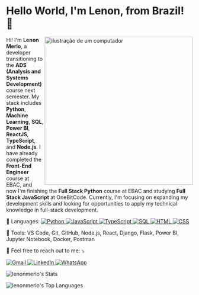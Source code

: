 # Hello World, I'm Lenon, from Brazil! 👋

<img src="https://raw.githubusercontent.com/MicaelliMedeiros/micaellimedeiros/master/image/computer-illustration.png" alt="ilustração de um computador" min-width="400px" max-width="400px" width="400px" align="right">

<p align="left"> Hi! I'm <strong>Lenon Merlo</strong>, a developer transitioning to the <strong>ADS (Analysis and Systems Development)</strong> course next semester. My stack includes <strong>Python</strong>, <strong>Machine Learning</strong>, <strong>SQL</strong>, <strong>Power BI</strong>, <strong>ReactJS</strong>, <strong>TypeScript</strong>, and <strong>Node.js</strong>. I have already completed the <strong>Front-End Engineer</strong> course at EBAC, and now I'm finishing the <strong>Full Stack Python</strong> course at EBAC and studying <strong>Full Stack JavaScript</strong> at OneBitCode. Currently, I'm focusing on expanding my development skills and looking for opportunities to apply my technical knowledge in full-stack development. </p>

<p align="left">
  🦄 Languages: 
  <a href="https://www.python.org/" title="Python">
    <img src="https://img.shields.io/badge/-Python-3776AB?style=flat-square&logo=python&logoColor=white" alt="Python"/>
  </a>
  <a href="https://www.javascript.com/" title="JavaScript">
    <img src="https://img.shields.io/badge/-JavaScript-F7DF1E?style=flat-square&logo=javascript&logoColor=black" alt="JavaScript"/>
  </a>
  <a href="https://www.typescriptlang.org/" title="TypeScript">
    <img src="https://img.shields.io/badge/-TypeScript-3178C6?style=flat-square&logo=typescript&logoColor=white" alt="TypeScript"/>
  </a>
  <a href="https://www.sql.org/" title="SQL">
    <img src="https://img.shields.io/badge/-SQL-003B57?style=flat-square&logo=postgresql&logoColor=white" alt="SQL"/>
  </a>
  <a href="https://developer.mozilla.org/en-US/docs/Web/HTML" title="HTML">
    <img src="https://img.shields.io/badge/-HTML-E34F26?style=flat-square&logo=html5&logoColor=white" alt="HTML"/>
  </a>
  <a href="https://developer.mozilla.org/en-US/docs/Web/CSS" title="CSS">
    <img src="https://img.shields.io/badge/-CSS-1572B6?style=flat-square&logo=css3&logoColor=white" alt="CSS"/>
  </a>
</p>


<p align="left"> 💼 Tools: VS Code, Git, GitHub, Node.js, React, Django, Flask, Power BI, Jupyter Notebook, Docker, Postman </p>

<p align="left">
  💌 Feel free to reach out to me: ⤵️
</p>

<p align="left">
  <a href="mailto:lenontm@gmail.com" title="Gmail">
    <img src="https://img.shields.io/badge/-Gmail-FF0000?style=flat-square&labelColor=FF0000&logo=gmail&logoColor=white&link=mailto:lenontm@gmail.com" alt="Gmail"/>
  </a>
  <a href="https://www.linkedin.com/in/lenonmerlo" title="LinkedIn">
    <img src="https://img.shields.io/badge/-Linkedin-0e76a8?style=flat-square&logo=Linkedin&logoColor=white&link=https://www.linkedin.com/in/lenonmerlo" alt="LinkedIn"/>
  </a>
  <a href="https://wa.me/5527999967238" title="WhatsApp">
    <img src="https://img.shields.io/badge/-WhatsApp-25d366?style=flat-square&labelColor=25d366&logo=whatsapp&logoColor=white&link=https://wa.me/5527999967238" alt="WhatsApp"/>
  </a>
</p>

<p align="left">
  <img src="https://github-readme-stats.vercel.app/api?username=lenonmerlo&theme=highcontrast&show_icons=true&hide_border=true&count_private=true" alt="lenonmerlo's Stats"/>
</p>

<p align="left">
  <img src="https://github-readme-stats.vercel.app/api/top-langs/?username=lenonmerlo&theme=highcontrast&show_icons=true&hide_border=true&layout=compact" alt="lenonmerlo's Top Languages"/>
</p>

